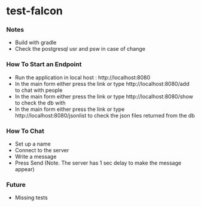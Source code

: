 # test-falcon

### Notes ###
* Build with gradle
* Check the postgresql usr and psw in case of change

### How To Start an Endpoint ###
* Run the application in local host : http://localhost:8080
* In the main form either press the link or type http://localhost:8080/add to chat with people
* In the main form either press the link or type http://localhost:8080/show to check the db with
* In the main form either press the link or type http://localhost:8080/jsonlist to check the json files returned from the db

### How To Chat ###
* Set up a name
* Connect to the server
* Write a message
* Press Send (Note. The server has 1 sec delay to make the message appear)

### Future ###
* Missing tests
